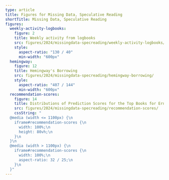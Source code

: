 ```yaml
---
type: article
title: Figures for Missing Data, Speculative Reading
shortTitle: Missing Data, Speculative Reading
figures:
  weekly-activity-logbooks:
    figure: 2
    title: Weekly activity from logbooks
    src: figures/2024/missingdata-specreading/weekly-activity-logbooks/
    style:
      aspect-ratio: "130 / 40"
      min-width: "600px"
  hemingway:
    figure: 12
    title: Hemingway's Borrowing
    src: figures/2024/missingdata-specreading/hemingway-borrowing/
    style:
      aspect-ratio: "407 / 144"
      min-width: "600px"
  recommendation-scores:
    figure: 14
    title: Distributions of Prediction Scores for the Top Books for Ernest Hemingway
    src: figures/2024/missingdata-specreading/recommendation-scores/
    cssString: "
  @media (width <= 1100px) {\n
    iframe#recommendation-scores {\n
      width: 100%;\n
      height: 80vh;\n
    }\n
  }\n
  @media (width > 1100px) {\n
    iframe#recommendation-scores {\n
      width: 100%;\n
      aspect-ratio: 32 / 25;\n
    }\n
  }"
---
```



